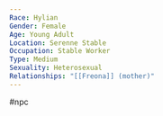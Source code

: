 ```yaml
---
Race: Hylian
Gender: Female
Age: Young Adult
Location: Serenne Stable
Occupation: Stable Worker
Type: Medium
Sexuality: Heterosexual
Relationships: "[[Freona]] (mother)"
---
```

 #npc 

